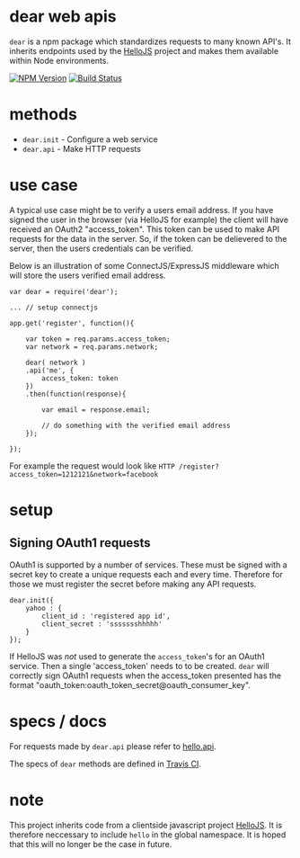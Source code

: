 
# dear web apis

`dear` is a npm package which standardizes requests to many known API's. It inherits endpoints used by the [HelloJS](http://adodson.com/hello.js) project and makes them available within Node environments.

[![NPM Version][npm-image]][npm-url]
[![Build Status][travis-image]][travis-url]


# methods

* `dear.init` - Configure a web service
* `dear.api` - Make HTTP requests



# use case

A typical use case might be to verify a users email address. If you have signed the user in the browser (via HelloJS for example) the client will have received an OAuth2 "access_token". This token can be used to make API requests for the data in the server. So, if the token can be delievered to the server, then the users credentials can be verified.

Below is an illustration of some ConnectJS/ExpressJS middleware which will store the users verified email address.

	
	var dear = require('dear');

	... // setup connectjs

	app.get('register', function(){

		var token = req.params.access_token;
		var network = req.params.network;

		dear( network )
		.api('me', {
			access_token: token
		})
		.then(function(response){

			var email = response.email;

			// do something with the verified email address
		});

	});

For example the request would look like `HTTP /register?access_token=1212121&network=facebook`



# setup


## Signing OAuth1 requests

OAuth1 is supported by a number of services. These must be signed with a secret key to create a unique requests each and every time. Therefore for those we must register the secret before making any API requests.

	dear.init({
		yahoo : {
			client_id : 'registered app id',
			client_secret : 'ssssssshhhhh'
		}
	});


If HelloJS was *not* used to generate the `access_token`'s for an OAuth1 service. Then a single 'access_token' needs to to be created. `dear` will correctly sign OAuth1 requests when the access_token presented has the format "oauth_token:oauth_token_secret@oauth_consumer_key".



# specs / docs

For requests made by `dear.api` please refer to [hello.api](http://adodson.com/hello.js/#helloapi).

The specs of `dear` methods are defined in [Travis CI](https://travis-ci.org/MrSwitch/dear).



# note

This project inherits code from a clientside javascript project [HelloJS](https://github.com/MrSwitch/hello.js). It is therefore neccessary to include `hello` in the global namespace. It is hoped that this will no longer be the case in future.


[npm-image]: https://img.shields.io/npm/v/dear.svg?style=flat&branch=master
[npm-url]: https://npmjs.org/package/dear
[travis-image]: https://img.shields.io/travis/MrSwitch/dear.svg?style=flat
[travis-url]: https://travis-ci.org/MrSwitch/dear
